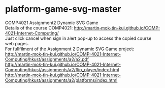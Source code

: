 # platform-game-svg-master
COMP4021 Assignment2 Dynamic SVG Game  
Details of the course COMP4021: http://martin-mok-tin-kui.github.io/COMP-4021-Internet-Computing/  
Just click cancel when sign in alert pop-up to access the copied course web pages.  
For fullfilment of the Assignment 2 Dynamic SVG Game project:  
http://martin-mok-tin-kui.github.io/COMP-4021-Internet-Computing/hkust/assignments/a2/a2.pdf  
http://martin-mok-tin-kui.github.io/COMP-4021-Internet-Computing/hkust/assignments/a2/flip_player/index.html  
http://martin-mok-tin-kui.github.io/COMP-4021-Internet-Computing/hkust/assignments/a2/platforms/index.html  
